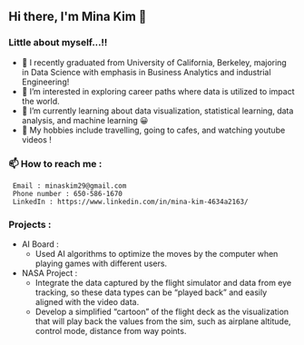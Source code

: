 ## Hi there, I'm Mina Kim 👋 

### Little about myself...!!

- 🏫 I recently graduated from University of California, Berkeley, majoring in Data Science with emphasis in Business Analytics and industrial Engineering!
- 👀 I’m interested in exploring career paths where data is utilized to impact the world.
- 🌱 I’m currently learning about data visualization, statistical learning, data analysis, and machine learning 😀
- 💞️ My hobbies include travelling, going to cafes, and watching youtube videos !

### 📫 How to reach me :
     Email : minaskim29@gmail.com
     Phone number : 650-586-1670
     LinkedIn : https://www.linkedin.com/in/mina-kim-4634a2163/ 

### Projects :
- AI Board : 
    * Used AI algorithms to optimize the moves by the computer when playing games with different users.
- NASA Project : 
    * Integrate the data captured by the flight simulator and data from eye tracking, so these data types can be “played back” and easily aligned                    with the video data.
    * Develop a simplified “cartoon” of the flight deck as the visualization that will play back the values from the sim, such as airplane altitude, control mode, distance from way points.

<!---
mina990209/mina990209 is a ✨ special ✨ repository because its `README.md` (this file) appears on your GitHub profile.
You can click the Preview link to take a look at your changes.
--->
